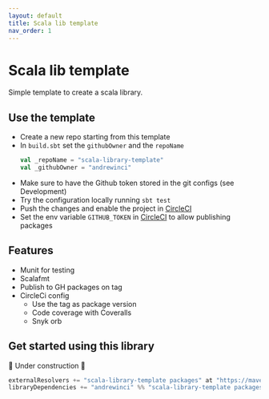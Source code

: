 ```yaml
---
layout: default
title: Scala lib template
nav_order: 1
---
```

# Scala lib template

Simple template to create a scala library.

## Use the template

- Create a new repo starting from this template
- In `build.sbt` set the `githubOwner` and the `repoName`
    ```scala
    val _repoName = "scala-library-template"
    val _githubOwner = "andrewinci"
    ```
- Make sure to have the Github token stored in the git configs (see Development)
- Try the configuration locally running `sbt test`
- Push the changes and enable the project in [CircleCI](https://app.circleci.com/projects/project-dashboard/github/<gitub_owner>)
- Set the env variable `GITHUB_TOKEN` in [CircleCI](https://app.circleci.com/settings/project/github/<gitub_owner>/<repo_name>/environment-variables) to allow publishing packages

## Features

- Munit for testing
- Scalafmt
- Publish to GH packages on tag
- CircleCi config
    - Use the tag as package version
    - Code coverage with Coveralls
    - Snyk orb


## Get started using this library

🚧 Under construction 🚧

```scala
externalResolvers += "scala-library-template packages" at "https://maven.pkg.github.com/"
libraryDependencies += "andrewinci" %% "scala-library-template packages" % "0.1.0-SNAPSHOT"
```
